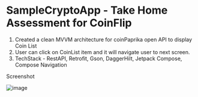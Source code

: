# SampleCryptoApp - Take Home Assessment for CoinFlip

1. Created a clean MVVM architecture for coinPaprika open API to display Coin List
2. User can click on CoinList item and it will navigate user to next screen.
3. TechStack - RestAPI, Retrofit, Gson, DaggerHilt, Jetpack Compose, Compose Navigation

Screenshot

![image](https://github.com/jsoni9543/MockCryptoApp/assets/79027946/2b81581e-1024-4771-9561-640eedc6ca33)



